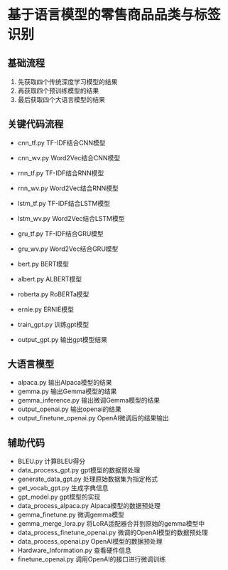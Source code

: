 **<span style="font-size: 30px;">基于语言模型的零售商品品类与标签识别</span>**

## 基础流程

1. 先获取四个传统深度学习模型的结果
2. 再获取四个预训练模型的结果
3. 最后获取四个大语言模型的结果

## 关键代码流程

-  cnn_tf.py TF-IDF结合CNN模型
-  cnn_wv.py Word2Vec结合CNN模型
-  rnn_tf.py TF-IDF结合RNN模型
-  rnn_wv.py Word2Vec结合RNN模型
-  lstm_tf.py TF-IDF结合LSTM模型
-  lstm_wv.py Word2Vec结合LSTM模型
-  gru_tf.py TF-IDF结合GRU模型
-  gru_wv.py Word2Vec结合GRU模型

-  bert.py BERT模型
-  albert.py ALBERT模型
-  roberta.py RoBERTa模型
-  ernie.py ERNIE模型
-  train_gpt.py 训练gpt模型
-  output_gpt.py 输出gpt模型结果

## 大语言模型
-  alpaca.py 输出Alpaca模型的结果
-  gemma.py 输出Gemma模型的结果
-  gemma_inference.py 输出微调Gemma模型的结果
-  output_openai.py 输出openai的结果
-  output_finetune_openai.py OpenAI微调后的结果输出

## 辅助代码
-  BLEU.py 计算BLEU得分
-  data_process_gpt.py gpt模型的数据预处理
-  generate_data_gpt.py 处理原始数据集为指定格式
-  get_vocab_gpt.py 生成字典信息
-  gpt_model.py gpt模型的实现
-  data_process_alpaca.py Alpaca模型的数据预处理
-  gemma_finetune.py 微调gemma模型
-  gemma_merge_lora.py 将LoRA适配器合并到原始的gemma模型中
-  data_process_finetune_openai.py 微调的OpenAI模型的数据预处理
-  data_process_openai.py OpenAI模型的数据预处理
-  Hardware_Information.py 查看硬件信息
-  finetune_openai.py 调用OpenAI的接口进行微调训练
